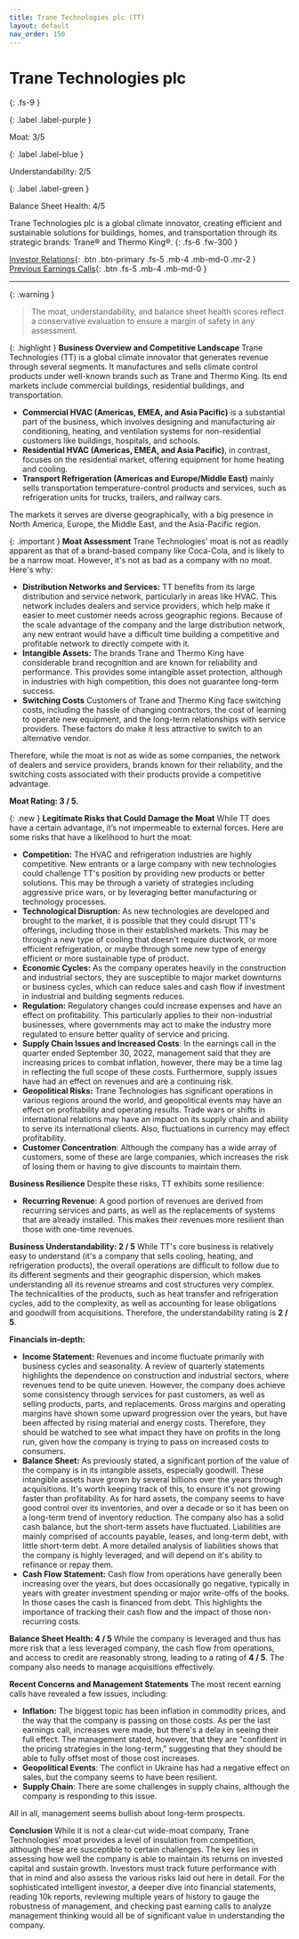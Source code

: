 ```yaml
---
title: Trane Technologies plc (TT)
layout: default
nav_order: 150
---
```


# Trane Technologies plc
{: .fs-9 }

{: .label .label-purple }

Moat: 3/5

{: .label .label-blue }

Understandability: 2/5

{: .label .label-green }

Balance Sheet Health: 4/5

Trane Technologies plc is a global climate innovator, creating efficient and sustainable solutions for buildings, homes, and transportation through its strategic brands: Trane® and Thermo King®.
{: .fs-6 .fw-300 }

[Investor Relations](https://www.google.com/search?q=TT+investor+relations){: .btn .btn-primary .fs-5 .mb-4 .mb-md-0 .mr-2 }
[Previous Earnings Calls](https://discountingcashflows.com/company/TT/transcripts/){: .btn .fs-5 .mb-4 .mb-md-0 }

---

{: .warning }
>The moat, understandability, and balance sheet health scores reflect a conservative evaluation to ensure a margin of safety in any assessment.



{: .highlight }
**Business Overview and Competitive Landscape**
Trane Technologies (TT) is a global climate innovator that generates revenue through several segments. It manufactures and sells climate control products under well-known brands such as Trane and Thermo King. Its end markets include commercial buildings, residential buildings, and transportation.
   *  **Commercial HVAC (Americas, EMEA, and Asia Pacific)** is a substantial part of the business, which involves designing and manufacturing air conditioning, heating, and ventilation systems for non-residential customers like buildings, hospitals, and schools.
  * **Residential HVAC (Americas, EMEA, and Asia Pacific)**, in contrast, focuses on the residential market, offering equipment for home heating and cooling. 
  * **Transport Refrigeration (Americas and Europe/Middle East)** mainly sells transportation temperature-control products and services, such as refrigeration units for trucks, trailers, and railway cars. 
   
The markets it serves are diverse geographically, with a big presence in North America, Europe, the Middle East, and the Asia-Pacific region.

{: .important }
**Moat Assessment**
Trane Technologies' moat is not as readily apparent as that of a brand-based company like Coca-Cola, and is likely to be a narrow moat. However, it's not as bad as a company with no moat. Here's why:

*  **Distribution Networks and Services:** TT benefits from its large distribution and service network, particularly in areas like HVAC. This network includes dealers and service providers, which help make it easier to meet customer needs across geographic regions. Because of the scale advantage of the company and the large distribution network, any new entrant would have a difficult time building a competitive and profitable network to directly compete with it.
* **Intangible Assets:** The brands Trane and Thermo King have considerable brand recognition and are known for reliability and performance. This provides some intangible asset protection, although in industries with high competition, this does not guarantee long-term success.
* **Switching Costs** Customers of Trane and Thermo King face switching costs, including the hassle of changing contractors, the cost of learning to operate new equipment, and the long-term relationships with service providers. These factors do make it less attractive to switch to an alternative vendor.

Therefore, while the moat is not as wide as some companies, the network of dealers and service providers, brands known for their reliability, and the switching costs associated with their products provide a competitive advantage.

**Moat Rating: 3 / 5.**

{: .new }
**Legitimate Risks that Could Damage the Moat**
While TT does have a certain advantage, it’s not impermeable to external forces. Here are some risks that have a likelihood to hurt the moat:
  *  **Competition:** The HVAC and refrigeration industries are highly competitive. New entrants or a large company with new technologies could challenge TT's position by providing new products or better solutions. This may be through a variety of strategies including aggressive price wars, or by leveraging better manufacturing or technology processes.
   * **Technological Disruption:** As new technologies are developed and brought to the market, it is possible that they could disrupt TT's offerings, including those in their established markets. This may be through a new type of cooling that doesn't require ductwork, or more efficient refrigeration, or maybe through some new type of energy efficient or more sustainable type of product.
  *  **Economic Cycles:** As the company operates heavily in the construction and industrial sectors, they are susceptible to major market downturns or business cycles, which can reduce sales and cash flow if investment in industrial and building segments reduces.
  * **Regulation:** Regulatory changes could increase expenses and have an effect on profitability. This particularly applies to their non-industrial businesses, where governments may act to make the industry more regulated to ensure better quality of service and pricing.
  * **Supply Chain Issues and Increased Costs**: In the earnings call in the quarter ended September 30, 2022, management said that they are increasing prices to combat inflation, however, there may be a time lag in reflecting the full scope of these costs. Furthermore, supply issues have had an effect on revenues and are a continuing risk.
  * **Geopolitical Risks:** Trane Technologies has significant operations in various regions around the world, and geopolitical events may have an effect on profitability and operating results. Trade wars or shifts in international relations may have an impact on its supply chain and ability to serve its international clients. Also, fluctuations in currency may effect profitability.
  * **Customer Concentration**: Although the company has a wide array of customers, some of these are large companies, which increases the risk of losing them or having to give discounts to maintain them.

   **Business Resilience**
 Despite these risks, TT exhibits some resilience:
* **Recurring Revenue**: A good portion of revenues are derived from recurring services and parts, as well as the replacements of systems that are already installed. This makes their revenues more resilient than those with one-time revenues.

**Business Understandability: 2 / 5**
While TT's core business is relatively easy to understand (it's a company that sells cooling, heating, and refrigeration products), the overall operations are difficult to follow due to its different segments and their geographic dispersion, which makes understanding all its revenue streams and cost structures very complex. The technicalities of the products, such as heat transfer and refrigeration cycles, add to the complexity, as well as accounting for lease obligations and goodwill from acquisitions. Therefore, the understandability rating is **2 / 5**.

**Financials in-depth:**
*  **Income Statement:** Revenues and income fluctuate primarily with business cycles and seasonality. A review of quarterly statements highlights the dependence on construction and industrial sectors, where revenues tend to be quite uneven. However, the company does achieve some consistency through services for past customers, as well as selling products, parts, and replacements. Gross margins and operating margins have shown some upward progression over the years, but have been affected by rising material and energy costs. Therefore, they should be watched to see what impact they have on profits in the long run, given how the company is trying to pass on increased costs to consumers.
* **Balance Sheet:** As previously stated, a significant portion of the value of the company is in its intangible assets, especially goodwill. These intangible assets have grown by several billions over the years through acquisitions. It's worth keeping track of this, to ensure it's not growing faster than profitability. As for hard assets, the company seems to have good control over its inventories, and over a decade or so it has been on a long-term trend of inventory reduction. The company also has a solid cash balance, but the short-term assets have fluctuated. Liabilities are mainly comprised of accounts payable, leases, and long-term debt, with little short-term debt. A more detailed analysis of liabilities shows that the company is highly leveraged, and will depend on it's ability to refinance or repay them.
*   **Cash Flow Statement:** Cash flow from operations have generally been increasing over the years, but does occasionally go negative, typically in years with greater investment spending or major write-offs of the books. In those cases the cash is financed from debt. This highlights the importance of tracking their cash flow and the impact of those non-recurring costs.

  **Balance Sheet Health: 4 / 5**
While the company is leveraged and thus has more risk that a less leveraged company, the cash flow from operations, and access to credit are reasonably strong, leading to a rating of **4 / 5**. The company also needs to manage acquisitions effectively.

  **Recent Concerns and Management Statements**
 The most recent earning calls have revealed a few issues, including:
*   **Inflation:** The biggest topic has been inflation in commodity prices, and the way that the company is passing on those costs. As per the last earnings call, increases were made, but there's a delay in seeing their full effect. The management stated, however, that they are "confident in the pricing strategies in the long-term," suggesting that they should be able to fully offset most of those cost increases.
   *  **Geopolitical Events**: The conflict in Ukraine has had a negative effect on sales, but the company seems to have been resilient.
  *  **Supply Chain**: There are some challenges in supply chains, although the company is responding to this issue.

 All in all, management seems bullish about long-term prospects.

 **Conclusion**
While it is not a clear-cut wide-moat company, Trane Technologies' moat provides a level of insulation from competition, although these are susceptible to certain challenges. The key lies in assessing how well the company is able to maintain its returns on invested capital and sustain growth. Investors must track future performance with that in mind and also assess the various risks laid out here in detail. For the sophisticated intelligent investor, a deeper dive into financial statements, reading 10k reports, reviewing multiple years of history to gauge the robustness of management, and checking past earning calls to analyze management thinking would all be of significant value in understanding the company.

